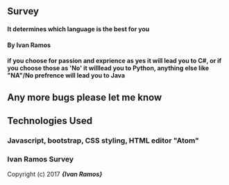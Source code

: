 ## Survey

#### It determines which language is the best for you

#### By Ivan Ramos

#### if you choose for passion and exprience as yes it will lead you to C#, or if you choose those as 'No' it willlead you to Python, anything else like "NA"/No prefrence will lead you to Java

## Any more bugs please let me know

## Technologies Used
### Javascript, bootstrap, CSS styling, HTML editor "Atom"

### Ivan Ramos Survey


Copyright (c) 2017 **_{Ivan Ramos}_**
